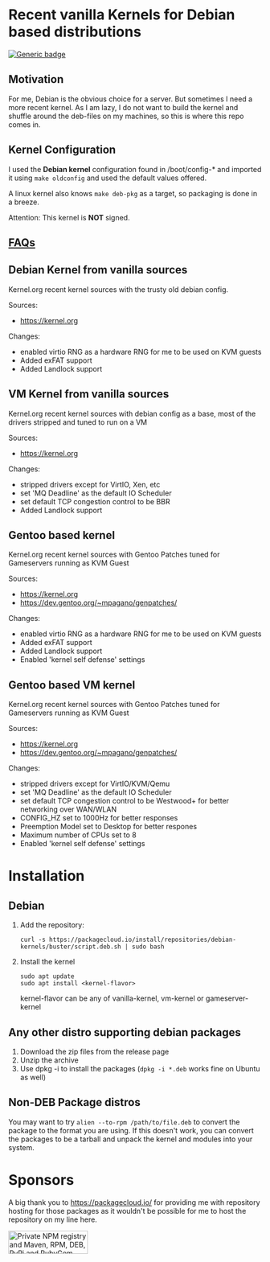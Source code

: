 # Recent vanilla Kernels for Debian based distributions

[![Generic badge](https://img.shields.io/badge/deb-packagecloud.io-844fec.svg)](https://packagecloud.io/debian-kernels/buster)


## Motivation

For me, Debian is the obvious choice for a server. But sometimes I need a more
recent kernel. As I am lazy, I do not want to build the kernel and shuffle 
around the deb-files on my machines, so this is where this repo comes in.

## Kernel Configuration

I used the **Debian kernel** configuration found in /boot/config-* and imported 
it using `make oldconfig` and used the default values offered.

A linux kernel also knows `make deb-pkg` as a target, so packaging is done in 
a breeze.

Attention: This kernel is **NOT** signed.

## [FAQs](https://toeirei.github.io/kernel-deb/faq/)

## Debian Kernel from vanilla sources

Kernel.org recent kernel sources with the trusty old debian config.

Sources: 
- https://kernel.org

Changes:
- enabled virtio RNG as a hardware RNG for me to be used on KVM guests
- Added exFAT support
- Added Landlock support

## VM Kernel from vanilla sources

Kernel.org recent kernel sources with debian config as a base, most of
the drivers stripped and tuned to run on a VM

Sources:
 - https://kernel.org

Changes:
- stripped drivers except for VirtIO, Xen, etc
- set 'MQ Deadline' as the default IO Scheduler 
- set default TCP congestion control to be BBR
- Added Landlock support

## Gentoo based kernel

Kernel.org recent kernel sources with Gentoo Patches tuned for Gameservers
running as KVM Guest

Sources: 
- https://kernel.org
- https://dev.gentoo.org/~mpagano/genpatches/

Changes:
- enabled virtio RNG as a hardware RNG for me to be used on KVM guests
- Added exFAT support
- Added Landlock support
- Enabled 'kernel self defense' settings

## Gentoo based VM kernel

Kernel.org recent kernel sources with Gentoo Patches tuned for Gameservers
running as KVM Guest

Sources: 
- https://kernel.org
- https://dev.gentoo.org/~mpagano/genpatches/

Changes:
- stripped drivers except for VirtIO/KVM/Qemu
- set 'MQ Deadline' as the default IO Scheduler
- set default TCP congestion control to be Westwood+ for better networking over WAN/WLAN
- CONFIG_HZ set to 1000Hz for better responses
- Preemption Model set to Desktop for better respones
- Maximum number of CPUs set to 8
- Enabled 'kernel self defense' settings


# Installation

## Debian 

1. Add the repository:
   ```
   curl -s https://packagecloud.io/install/repositories/debian-kernels/buster/script.deb.sh | sudo bash
   ```

2. Install the kernel
   ```
   sudo apt update
   sudo apt install <kernel-flavor>
   ```
   kernel-flavor can be any of vanilla-kernel, vm-kernel or gameserver-kernel


## Any other distro supporting debian packages

1. Download the zip files from the release page
2. Unzip the archive
3. Use dpkg -i to install the packages (`dpkg -i *.deb` works fine on Ubuntu as well)

## Non-DEB Package distros

You may want to try `alien --to-rpm /path/to/file.deb` to convert the package to the format you are using. 
If this doesn't work, you can convert the packages to be a tarball and unpack the kernel and modules into your system.

# Sponsors
A big thank you to https://packagecloud.io/ for providing me with repository hosting for those packages as it wouldn't be possible for me to host the repository on my line here.

<a href="https://packagecloud.io/"><img height="46" width="158" alt="Private NPM registry and Maven, RPM, DEB, PyPi and RubyGem Repository · packagecloud" src="https://packagecloud.io/images/packagecloud-badge.png" /></a>
